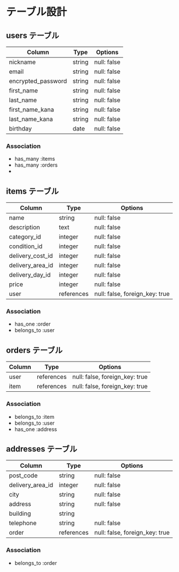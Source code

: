 # テーブル設計

## users テーブル

| Column                    | Type   | Options     |
| --------------------------| -------|-------------|     
| nickname                  | string | null: false | 
| email                     | string | null: false |
| encrypted_password        | string | null: false |
| first_name                | string | null: false |            
| last_name                 | string | null: false |               
| first_name_kana           | string | null: false |                 
| last_name_kana            | string | null: false |            
| birthday 　                | date   | null: false |                
            

### Association
 
- has_many :items
- has_many :orders
- 

## items テーブル

| Column           | Type       | Options     |    
| ------           | ------     | ----------- |
| name             | string     | null: false |
| description      |  text      | null: false |
| category_id      | integer    | null: false |
| condition_id     | integer    | null: false |
| delivery_cost_id | integer    | null: false |
| delivery_area_id | integer    | null: false |
| delivery_day_id  | integer    | null: false |
| price            | integer    | null: false |
| user             | references |null: false, foreign_key: true|
### Association

- has_one    :order
- belongs_to :user

##  orders テーブル

| Column   | Type       | Options                        |
| ------   | ---------- | ------------------------------ |
| user     | references | null: false, foreign_key: true |
| item     | references | null: false, foreign_key: true |

### Association

- belongs_to :item
- belongs_to :user
- has_one    :address

## addresses テーブル

| Column         | Type       | Options                         |
| -------        | ---------- | ------------------------------  |
| post_code      | string     | null: false                     |         
| delivery_area_id | integer  | null: false                     |
| city           | string     | null: false                     |
| address        | string     | null: false                     |
| building       | string     |                                 |
| telephone      | string     | null: false                     |
| order          | references | null: false, foreign_key: true |
### Association

- belongs_to :order
